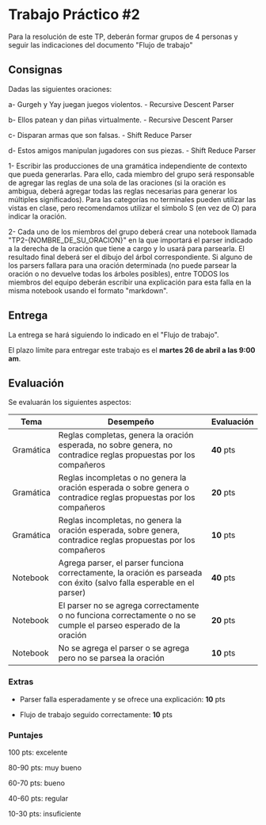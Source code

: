 # Trabajo Práctico #2

Para la resolución de este TP, deberán formar grupos de 4 personas y seguir las indicaciones del documento "Flujo de trabajo"

## Consignas

Dadas las siguientes oraciones:

a- Gurgeh y Yay juegan juegos violentos. - Recursive Descent Parser

b- Ellos patean y dan piñas virtualmente. - Recursive Descent Parser

c- Disparan armas que son falsas. - Shift Reduce Parser

d- Estos amigos manipulan jugadores con sus piezas. - Shift Reduce Parser

1- Escribir las producciones de una gramática independiente de contexto que pueda generarlas. Para ello, cada miembro del grupo será responsable de agregar las reglas de una sola de las oraciones (si la oración es ambigua, deberá agregar todas las reglas necesarias para generar los múltiples significados). Para las categorías no terminales pueden utilizar las vistas en clase, pero recomendamos utilizar el símbolo S (en vez de O) para indicar la oración.

2- Cada uno de los miembros del grupo deberá crear una notebook llamada "TP2-{NOMBRE_DE_SU_ORACION}" en la que importará el parser indicado a la derecha de la oración que tiene a cargo y lo usará para parsearla. El resultado final deberá ser el dibujo del árbol correspondiente. Si alguno de los parsers fallara para una oración determinada (no puede parsear la oración o no devuelve todas los árboles posibles), entre TODOS los miembros del equipo deberán escribir una explicación para esta falla en la misma notebook usando el formato "markdown".

## Entrega

La entrega se hará siguiendo lo indicado en el "Flujo de trabajo". 

El plazo límite para entregar este trabajo es el **martes 26 de abril a las 9:00 am**.

## Evaluación

Se evaluarán los siguientes aspectos:

| Tema | Desempeño | Evaluación |
|------|-----------|------------|
| Gramática | Reglas completas, genera la oración esperada, no sobre genera, no contradice reglas propuestas por los compañeros | **40** pts |
| Gramática | Reglas incompletas o no genera la oración esperada o sobre genera o contradice reglas propuestas por los compañeros | **20** pts |
|Gramática | Reglas incompletas, no genera la oración esperada, sobre genera, contradice reglas propuestas por los compañeros | **10** pts |
| Notebook | Agrega parser, el parser funciona correctamente, la oración es parseada con éxito (salvo falla esperable en el parser) | **40** pts |
| Notebook | El parser no se agrega correctamente o no funciona correctamente o no se cumple el parseo esperado de la oración | **20** pts |
| Notebook | No se agrega el parser o se agrega pero no se parsea la oración | **10** pts |

### Extras
- Parser falla esperadamente y se ofrece una explicación: **10** pts

- Flujo de trabajo seguido correctamente: **10** pts

### Puntajes

100 pts: excelente

80-90 pts: muy bueno

60-70 pts: bueno

40-60 pts: regular

10-30 pts: insuficiente



